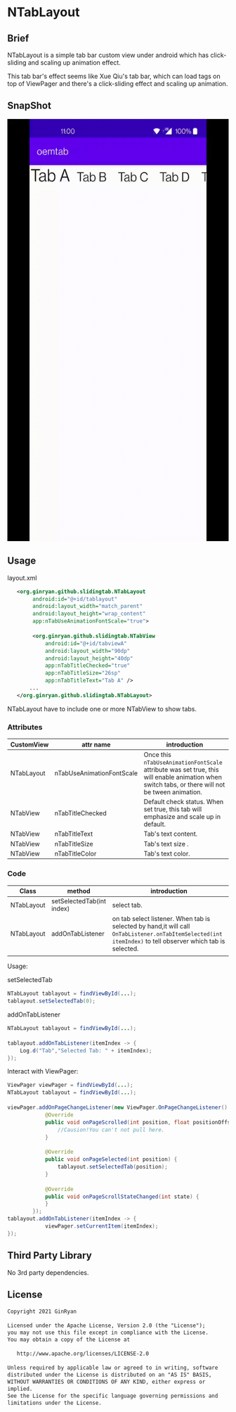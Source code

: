 # NTabLayout

## Brief

NTabLayout is a simple tab bar custom view under android which has click-sliding and scaling up animation effect.

This tab bar's effect seems like Xue Qiu's tab bar,  which can load tags on top of ViewPager and there's a  click-sliding effect and scaling up animation.



## SnapShot

<img src="snapshot/snapshot1.gif" width="540" height="960" />

## Usage

layout.xml

```xml
   <org.ginryan.github.slidingtab.NTabLayout
        android:id="@+id/tablayout"
        android:layout_width="match_parent"
        android:layout_height="wrap_content"
        app:nTabUseAnimationFontScale="true">

        <org.ginryan.github.slidingtab.NTabView
            android:id="@+id/tabviewA"
            android:layout_width="90dp"
            android:layout_height="40dp"
            app:nTabTitleChecked="true"
            app:nTabTitleSize="26sp"
            app:nTabTitleText="Tab A" />
       ...
   </org.ginryan.github.slidingtab.NTabLayout>
```

NTabLayout have to include one or more NTabView to show tabs.



### Attributes 

| CustomView | attr name                 | introduction                                                 |
| ---------- | ------------------------- | ------------------------------------------------------------ |
| NTabLayout | nTabUseAnimationFontScale | Once this `nTabUseAnimationFontScale` attribute was set true, this will enable animation when switch tabs, or there will not be tween animation. |
| NTabView   | nTabTitleChecked          | Default check status. When set true, this tab will  emphasize and scale up in default. |
| NTabView   | nTabTitleText             | Tab's text content.                                          |
| NTabView   | nTabTitleSize             | Tab's text size .                                            |
| NTabView   | nTabTitleColor            | Tab's text color.                                            |



### Code

| Class      | method                    | introduction                                                 |
| ---------- | ------------------------- | ------------------------------------------------------------ |
| NTabLayout | setSelectedTab(int index) | select tab.                                                  |
| NTabLayout | addOnTabListener          | on tab select listener. When tab is selected by hand,it will call `OnTabListener.onTabItemSelected(int itemIndex)` to tell observer which tab is selected. |
|            |                           |                                                              |

Usage:

setSelectedTab
```java
NTabLayout tablayout = findViewById(...);
tablayout.setSelectedTab(0);
```

addOnTabListener
```java
NTabLayout tablayout = findViewById(...);

tablayout.addOnTabListener(itemIndex -> {
    Log.d("Tab","Selected Tab: " + itemIndex);
});
```

Interact with ViewPager: 

```java
ViewPager viewPager = findViewById(...);
NTabLayout tablayout = findViewById(...);

viewPager.addOnPageChangeListener(new ViewPager.OnPageChangeListener() {
            @Override
            public void onPageScrolled(int position, float positionOffset, int positionOffsetPixels) {
				//Causion!You can't not pull here.
            }

            @Override
            public void onPageSelected(int position) {
                tablayout.setSelectedTab(position);
            }

            @Override
            public void onPageScrollStateChanged(int state) {
            }
        });
tablayout.addOnTabListener(itemIndex -> {
            viewPager.setCurrentItem(itemIndex);
});

```

## Third Party Library

No 3rd party dependencies. 


## License

```
Copyright 2021 GinRyan

Licensed under the Apache License, Version 2.0 (the "License");
you may not use this file except in compliance with the License.
You may obtain a copy of the License at

   http://www.apache.org/licenses/LICENSE-2.0

Unless required by applicable law or agreed to in writing, software
distributed under the License is distributed on an "AS IS" BASIS,
WITHOUT WARRANTIES OR CONDITIONS OF ANY KIND, either express or implied.
See the License for the specific language governing permissions and
limitations under the License.
```

